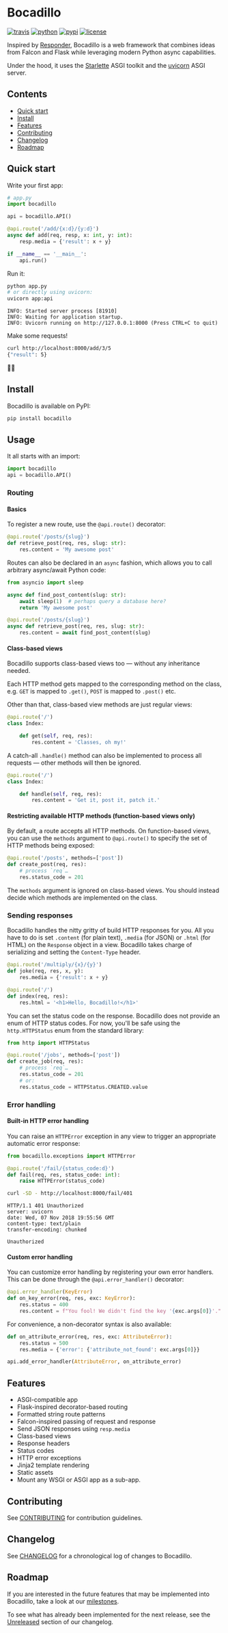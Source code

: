 # Bocadillo

[![travis](https://img.shields.io/travis-ci/florimondmanca/bocadillo.svg)][travis-url]
[![python](https://img.shields.io/pypi/pyversions/bocadillo.svg)][pypi-url]
[![pypi](https://img.shields.io/pypi/v/bocadillo.svg)][pypi-url]
[![license](https://img.shields.io/pypi/l/bocadillo.svg)][pypi-url]

Inspired by [Responder](http://python-responder.org), Bocadillo is a web framework that combines ideas from Falcon and Flask while leveraging modern Python async capabilities.

Under the hood, it uses the [Starlette](https://www.starlette.io) ASGI toolkit and the [uvicorn](https://www.uvicorn.org) ASGI server.

## Contents

- [Quick start](#quick-start)
- [Install](#install)
- [Features](#features)
- [Contributing](#contributing)
- [Changelog](#changelog)
- [Roadmap](#roadmap)

## Quick start

Write your first app:

```python
# app.py
import bocadillo

api = bocadillo.API()

@api.route('/add/{x:d}/{y:d}')
async def add(req, resp, x: int, y: int):
    resp.media = {'result': x + y}

if __name__ == '__main__':
    api.run()
```

Run it:

```bash
python app.py
# or directly using uvicorn:
uvicorn app:api
```

```
INFO: Started server process [81910]
INFO: Waiting for application startup.
INFO: Uvicorn running on http://127.0.0.1:8000 (Press CTRL+C to quit)
```

Make some requests!

```bash
curl http://localhost:8000/add/3/5
{"result": 5}
```

🌯💥

## Install

Bocadillo is available on PyPI:

```bash
pip install bocadillo
```

## Usage

It all starts with an import:

```python
import bocadillo
api = bocadillo.API()
```

### Routing

#### Basics

To register a new route, use the `@api.route()` decorator:

```python
@api.route('/posts/{slug}')
def retrieve_post(req, res, slug: str):
    res.content = 'My awesome post'
```

Routes can also be declared in an `async` fashion, which allows you to call
arbitrary async/await Python code:

```python
from asyncio import sleep

async def find_post_content(slug: str):
    await sleep(1)  # perhaps query a database here?
    return 'My awesome post'

@api.route('/posts/{slug}')
async def retrieve_post(req, res, slug: str):
    res.content = await find_post_content(slug)
```

#### Class-based views

Bocadillo supports class-based views too — without any inheritance needed.

Each HTTP method gets mapped to the corresponding method on the
class, e.g. `GET` is mapped to `.get()`, `POST` is mapped to `.post()` etc.

Other than that, class-based view methods are just regular views:

```python
@api.route('/')
class Index:

    def get(self, req, res):
        res.content = 'Classes, oh my!'
```

A catch-all `.handle()` method can also be implemented to process all
requests — other methods will then be ignored.

```python
@api.route('/')
class Index:

    def handle(self, req, res):
        res.content = 'Get it, post it, patch it.'
```

#### Restricting available HTTP methods (function-based views only)

By default, a route accepts all HTTP methods. On function-based views,
you can use the `methods` argument to `@api.route()` to specify the set of
HTTP methods being exposed:

```python
@api.route('/posts', methods=['post'])
def create_post(req, res):
    # process `req`…
    res.status_code = 201
```

The `methods` argument is ignored on class-based views. You should instead
decide which methods are implemented on the class.

### Sending responses

Bocadillo handles the nitty gritty of build HTTP responses for you. All you
have to do is set `.content` (for plain text), `.media` (for JSON) or `.html`
(for HTML) on the `Response` object in a view. Bocadillo takes charge of
serializing and setting the `Content-Type` header.

```python
@api.route('/multiply/{x}/{y}')
def joke(req, res, x, y):
    res.media = {'result': x + y}
```

```python
@api.route('/')
def index(req, res):
    res.html = '<h1>Hello, Bocadillo!</h1>'
```

You can set the status code on the response. Bocadillo does not provide
an enum of HTTP status codes. For now, you'll be safe using the
`http.HTTPStatus` enum from the standard library:

```python
from http import HTTPStatus

@api.route('/jobs', methods=['post'])
def create_job(req, res):
    # process `req`…
    res.status_code = 201
    # or:
    res.status_code = HTTPStatus.CREATED.value
```

### Error handling

#### Built-in HTTP error handling

You can raise an `HTTPError` exception in any view to trigger an appropriate
automatic error response:

```python
from bocadillo.exceptions import HTTPError

@api.route('/fail/{status_code:d}')
def fail(req, res, status_code: int):
    raise HTTPError(status_code)
```

```bash
curl -SD - http://localhost:8000/fail/401
```

```http
HTTP/1.1 401 Unauthorized
server: uvicorn
date: Wed, 07 Nov 2018 19:55:56 GMT
content-type: text/plain
transfer-encoding: chunked

Unauthorized
```

#### Custom error handling

You can customize error handling by registering your own error handlers.
This can be done through the `@api.error_handler()` decorator:

```python
@api.error_handler(KeyError)
def on_key_error(req, res, exc: KeyError):
    res.status = 400
    res.content = f"You fool! We didn't find the key '{exc.args[0]}'."
```

For convenience, a non-decorator syntax is also available:

```python
def on_attribute_error(req, res, exc: AttributeError):
    res.status = 500
    res.media = {'error': {'attribute_not_found': exc.args[0]}}

api.add_error_handler(AttributeError, on_attribute_error)
```

## Features

- ASGI-compatible app
- Flask-inspired decorator-based routing
- Formatted string route patterns
- Falcon-inspired passing of request and response
- Send JSON responses using `resp.media`
- Class-based views
- Response headers
- Status codes
- HTTP error exceptions
- Jinja2 template rendering
- Static assets
- Mount any WSGI or ASGI app as a sub-app.

## Contributing

See [CONTRIBUTING](https://github.com/florimondmanca/bocadillo/blob/master/CONTRIBUTING.md) for contribution guidelines.

## Changelog

See [CHANGELOG](https://github.com/florimondmanca/bocadillo/blob/master/CHANGELOG.md) for a chronological log of changes to Bocadillo.

## Roadmap

If you are interested in the future features that may be implemented into Bocadillo, take a look at our [milestones](https://github.com/florimondmanca/bocadillo/milestones?with_issues=no).

To see what has already been implemented for the next release, see the [Unreleased](https://github.com/florimondmanca/bocadillo/blob/master/CHANGELOG.md#unreleased) section of our changelog.

<!-- URLs -->

[travis-url]: https://travis-ci.org/florimondmanca/bocadillo

[pypi-url]: https://pypi.org/project/bocadillo/
